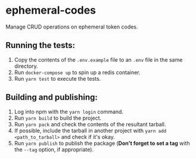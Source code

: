 # ephemeral-codes

Manage CRUD operations on ephemeral token codes.

## Running the tests:

1. Copy the contents of the `.env.example` file to an `.env` file in the same directory.
1. Run `docker-compose up` to spin up a redis container.
2. Run `yarn test` to execute the tests.

## Building and publishing:

1. Log into npm with the `yarn login` command.
2. Run `yarn build` to build the project.
3. Run `yarn pack` and check the contents of the resultant tarball.
4. If possible, include the tarball in another project with `yarn add <path_to_tarball>` and check if it's okay.
5. Run `yarn publish` to publish the package (**Don't forget to set a tag** with the `--tag` option, if appropriate).
